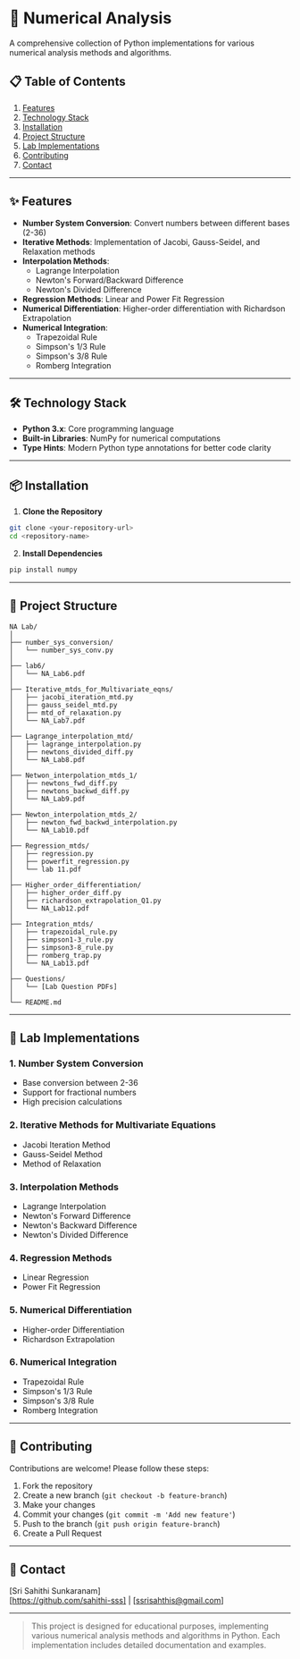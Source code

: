 # 🔢 Numerical Analysis

A comprehensive collection of Python implementations for various numerical analysis methods and algorithms.

## 📋 Table of Contents

1. [Features](#-features)
2. [Technology Stack](#-technology-stack)
3. [Installation](#-installation)
4. [Project Structure](#-project-structure)
5. [Lab Implementations](#-lab-implementations)
6. [Contributing](#-contributing)
7. [Contact](#-contact)

---

## ✨ Features

- **Number System Conversion**: Convert numbers between different bases (2-36)
- **Iterative Methods**: Implementation of Jacobi, Gauss-Seidel, and Relaxation methods
- **Interpolation Methods**: 
  - Lagrange Interpolation
  - Newton's Forward/Backward Difference
  - Newton's Divided Difference
- **Regression Methods**: Linear and Power Fit Regression
- **Numerical Differentiation**: Higher-order differentiation with Richardson Extrapolation
- **Numerical Integration**: 
  - Trapezoidal Rule
  - Simpson's 1/3 Rule
  - Simpson's 3/8 Rule
  - Romberg Integration

---

## 🛠️ Technology Stack

- **Python 3.x**: Core programming language
- **Built-in Libraries**: NumPy for numerical computations
- **Type Hints**: Modern Python type annotations for better code clarity

---

## 📦 Installation

1. **Clone the Repository**

```bash
git clone <your-repository-url>
cd <repository-name>
```

2. **Install Dependencies**

```bash
pip install numpy
```

---

## 📁 Project Structure

```plaintext
NA Lab/
│
├── number_sys_conversion/
│   └── number_sys_conv.py
│
├── lab6/
│   └── NA_Lab6.pdf
│
├── Iterative_mtds_for_Multivariate_eqns/
│   ├── jacobi_iteration_mtd.py
│   ├── gauss_seidel_mtd.py
│   ├── mtd_of_relaxation.py
│   └── NA_Lab7.pdf
│
├── Lagrange_interpolation_mtd/
│   ├── lagrange_interpolation.py
│   ├── newtons_divided_diff.py
│   └── NA_Lab8.pdf
│
├── Netwon_interpolation_mtds_1/
│   ├── newtons_fwd_diff.py
│   ├── newtons_backwd_diff.py
│   └── NA_Lab9.pdf
│
├── Newton_interpolation_mtds_2/
│   ├── newton_fwd_backwd_interpolation.py
│   └── NA_Lab10.pdf
│
├── Regression_mtds/
│   ├── regression.py
│   ├── powerfit_regression.py
│   └── lab 11.pdf
│
├── Higher_order_differentiation/
│   ├── higher_order_diff.py
│   ├── richardson_extrapolation_Q1.py
│   └── NA_Lab12.pdf
│
├── Integration_mtds/
│   ├── trapezoidal_rule.py
│   ├── simpson1-3_rule.py
│   ├── simpson3-8_rule.py
│   ├── romberg_trap.py
│   └── NA_Lab13.pdf
│
├── Questions/
│   └── [Lab Question PDFs]
│
└── README.md
```

---

## 📝 Lab Implementations

### 1. Number System Conversion
- Base conversion between 2-36
- Support for fractional numbers
- High precision calculations

### 2. Iterative Methods for Multivariate Equations
- Jacobi Iteration Method
- Gauss-Seidel Method
- Method of Relaxation

### 3. Interpolation Methods
- Lagrange Interpolation
- Newton's Forward Difference
- Newton's Backward Difference
- Newton's Divided Difference

### 4. Regression Methods
- Linear Regression
- Power Fit Regression

### 5. Numerical Differentiation
- Higher-order Differentiation
- Richardson Extrapolation

### 6. Numerical Integration
- Trapezoidal Rule
- Simpson's 1/3 Rule
- Simpson's 3/8 Rule
- Romberg Integration

---

## 🤝 Contributing

Contributions are welcome! Please follow these steps:

1. Fork the repository
2. Create a new branch (`git checkout -b feature-branch`)
3. Make your changes
4. Commit your changes (`git commit -m 'Add new feature'`)
5. Push to the branch (`git push origin feature-branch`)
6. Create a Pull Request

---

## 📧 Contact

[Sri Sahithi Sunkaranam]  
[https://github.com/sahithi-sss] | [ssrisahthis@gmail.com]

---

> This project is designed for educational purposes, implementing various numerical analysis methods and algorithms in Python. Each implementation includes detailed documentation and examples. 